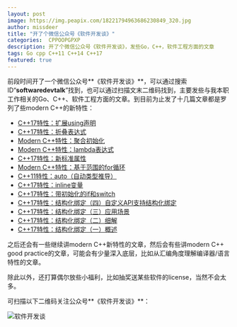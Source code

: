 ```yaml
---
layout: post
image: https://img.peapix.com/18221794963686230849_320.jpg
author: missdeer
title: "开了个微信公众号《软件开发谈》"
categories:  CPPOOPGPXP
description: 开了个微信公众号《软件开发谈》，发些Go，C++，软件工程方面的文章
tags: Go cpp C++11 C++14 C++17
featured: true
---
```


前段时间开了一个微信公众号**《软件开发谈》**，可以通过搜索ID“**softwaredevtalk**”找到，也可以通过扫描文末二维码找到，主要发些与我本职工作相关的Go、C++、软件工程方面的文章。到目前为止发了十几篇文章都是罗列了些modern C++的新特性：

- [C++17特性：扩展using声明](https://mp.weixin.qq.com/s/dhRXCcYbHCzMu57793NbWA)
- [C++17特性：折叠表达式](https://mp.weixin.qq.com/s/kmtA7_e_OJKBfCRPqaEzXw)
- [Modern C++特性：聚合初始化](https://mp.weixin.qq.com/s/62gUSuY3iWJzNpHFJgKwvA)
- [Modern C++特性：lambda表达式](https://mp.weixin.qq.com/s/z9kBdasiD_jjpkZZGqBHtA)
- [C++17特性：新标准属性](https://mp.weixin.qq.com/s/cohuwg9tXLVXKclqMwFyVg)
- [Modern C++特性：基于范围的for循环](https://mp.weixin.qq.com/s/TkOq9iDUO528M6gHjmcJEw)
- [C++11特性：auto（自动类型推导）](https://mp.weixin.qq.com/s/4VUFh_t0rtutYcyE09gvXw)
- [C++17特性：inline变量](https://mp.weixin.qq.com/s/dnCzROQ4avvgUepkiTIigA)
- [C++17特性：带初始化的if和switch](https://mp.weixin.qq.com/s/ccd9UQkKGYJ4HGqw1YmFIw)
- [C++17特性：结构化绑定（四）自定义API支持结构化绑定](https://mp.weixin.qq.com/s/FLQ_ZbNoPai1RVCrfR0d0Q)
- [C++17特性：结构化绑定（三）应用场景](https://mp.weixin.qq.com/s/4dDqofcfmNIMdSsKC6uixA)
- [C++17特性：结构化绑定（二）细解](https://mp.weixin.qq.com/s/uz5zdOseCt120c253jLVbQ)
- [C++17特性：结构化绑定（一）概述](https://mp.weixin.qq.com/s/vHiQKF3GHxicV96KUTrLWQ)

之后还会有一些继续讲modern C++新特性的文章，然后会有些讲modern C++ good practice的文章，可能会有少量深入底层，比如从汇编角度理解编译器/语言特性的文章。

除此以外，还打算偶尔放些小福利，比如抽奖送某些软件的license，当然不会太多。

可扫描以下二维码关注公众号**《软件开发谈》**：

![软件开发谈](https://cdn.jsdelivr.net/gh/missdeer/blog@gh-pages/media/2019-08-30/mp-wechat.dib)

